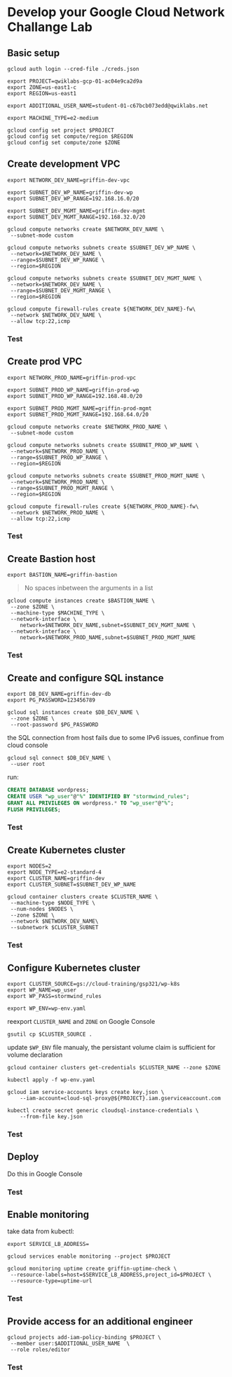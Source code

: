 # Develop your Google Cloud Network Challange Lab

## Basic setup

```shell
gcloud auth login --cred-file ./creds.json

export PROJECT=qwiklabs-gcp-01-ac04e9ca2d9a
export ZONE=us-east1-c
export REGION=us-east1

export ADDITIONAL_USER_NAME=student-01-c67bcb073edd@qwiklabs.net

export MACHINE_TYPE=e2-medium

gcloud config set project $PROJECT
gcloud config set compute/region $REGION
gcloud config set compute/zone $ZONE

```

## Create development VPC

```shell
export NETWORK_DEV_NAME=griffin-dev-vpc

export SUBNET_DEV_WP_NAME=griffin-dev-wp
export SUBNET_DEV_WP_RANGE=192.168.16.0/20

export SUBNET_DEV_MGMT_NAME=griffin-dev-mgmt
export SUBNET_DEV_MGMT_RANGE=192.168.32.0/20
```

```shell
gcloud compute networks create $NETWORK_DEV_NAME \
 --subnet-mode custom

gcloud compute networks subnets create $SUBNET_DEV_WP_NAME \
 --network=$NETWORK_DEV_NAME \
 --range=$SUBNET_DEV_WP_RANGE \
 --region=$REGION

gcloud compute networks subnets create $SUBNET_DEV_MGMT_NAME \
 --network=$NETWORK_DEV_NAME \
 --range=$SUBNET_DEV_MGMT_RANGE \
 --region=$REGION
```

```shell
gcloud compute firewall-rules create ${NETWORK_DEV_NAME}-fw\
 --network $NETWORK_DEV_NAME \
 --allow tcp:22,icmp
```

### Test

## Create prod VPC

```shell
export NETWORK_PROD_NAME=griffin-prod-vpc

export SUBNET_PROD_WP_NAME=griffin-prod-wp
export SUBNET_PROD_WP_RANGE=192.168.48.0/20

export SUBNET_PROD_MGMT_NAME=griffin-prod-mgmt
export SUBNET_PROD_MGMT_RANGE=192.168.64.0/20
```

```shell
gcloud compute networks create $NETWORK_PROD_NAME \
 --subnet-mode custom

gcloud compute networks subnets create $SUBNET_PROD_WP_NAME \
 --network=$NETWORK_PROD_NAME \
 --range=$SUBNET_PROD_WP_RANGE \
 --region=$REGION

gcloud compute networks subnets create $SUBNET_PROD_MGMT_NAME \
 --network=$NETWORK_PROD_NAME \
 --range=$SUBNET_PROD_MGMT_RANGE \
 --region=$REGION
```


```shell
gcloud compute firewall-rules create ${NETWORK_PROD_NAME}-fw\
 --network $NETWORK_PROD_NAME \
 --allow tcp:22,icmp
```

### Test

## Create Bastion host

```shell
export BASTION_NAME=griffin-bastion
```

> No spaces inbetween the arguments in a list

```shell
gcloud compute instances create $BASTION_NAME \
 --zone $ZONE \
 --machine-type $MACHINE_TYPE \
 --network-interface \
    network=$NETWORK_DEV_NAME,subnet=$SUBNET_DEV_MGMT_NAME \
 --network-interface \
    network=$NETWORK_PROD_NAME,subnet=$SUBNET_PROD_MGMT_NAME
```

### Test

## Create and configure SQL instance

```shell
export DB_DEV_NAME=griffin-dev-db
export PG_PASSWORD=123456789
```

```shell
gcloud sql instances create $DB_DEV_NAME \
 --zone $ZONE \
 --root-password $PG_PASSWORD
```

the SQL connection from host fails due to some IPv6 issues, 
confinue from cloud console

```shell
gcloud sql connect $DB_DEV_NAME \
 --user root
```

run:

```sql
CREATE DATABASE wordpress;
CREATE USER "wp_user"@"%" IDENTIFIED BY "stormwind_rules";
GRANT ALL PRIVILEGES ON wordpress.* TO "wp_user"@"%";
FLUSH PRIVILEGES;
```

### Test


## Create Kubernetes cluster

```shell
export NODES=2
export NODE_TYPE=e2-standard-4
export CLUSTER_NAME=griffin-dev
export CLUSTER_SUBNET=$SUBNET_DEV_WP_NAME
```

```shell
gcloud container clusters create $CLUSTER_NAME \
 --machine-type $NODE_TYPE \
 --num-nodes $NODES \
 --zone $ZONE \
 --network $NETWORK_DEV_NAME\
 --subnetwork $CLUSTER_SUBNET
```

### Test

## Configure Kubernetes cluster

```shell
export CLUSTER_SOURCE=gs://cloud-training/gsp321/wp-k8s
export WP_NAME=wp_user
export WP_PASS=stormwind_rules

export WP_ENV=wp-env.yaml
```

reexport `CLUSTER_NAME` and `ZONE` on Google Console

```shell
gsutil cp $CLUSTER_SOURCE .
```

update `$WP_ENV` file manualy, the persistant volume claim is sufficient for volume declaration 

```shell
gcloud container clusters get-credentials $CLUSTER_NAME --zone $ZONE

kubectl apply -f wp-env.yaml
```

```shell
gcloud iam service-accounts keys create key.json \
    --iam-account=cloud-sql-proxy@${PROJECT}.iam.gserviceaccount.com

kubectl create secret generic cloudsql-instance-credentials \
    --from-file key.json
```

### Test

## Deploy

Do this in Google Console

### Test

## Enable monitoring

take data from kubectl:

```shell
export SERVICE_LB_ADDRESS=
```

```shell
gcloud services enable monitoring --project $PROJECT

gcloud monitoring uptime create griffin-uptime-check \
 --resource-labels=host=$SERVICE_LB_ADDRESS,project_id=$PROJECT \
 --resource-type=uptime-url
```

### Test

## Provide access for an additional engineer

```shell
gcloud projects add-iam-policy-binding $PROJECT \
 --member user:$ADDITIONAL_USER_NAME  \
 --role roles/editor
```


### Test
